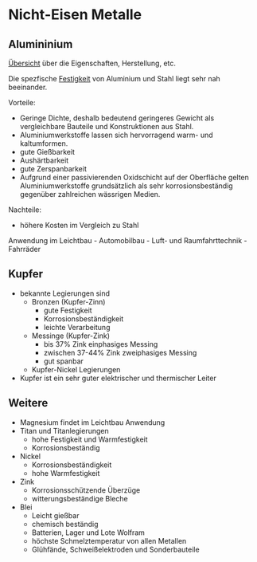 
# Nicht-Eisen Metalle

## Alumininium

[Übersicht](https://www.maschinenbau-wissen.de/skript3/werkstofftechnik/aluminium) über die Eigenschaften, Herstellung, etc.

Die spezfische [Festigkeit](@ref "Festigkeit und Streckgrenze") von Aluminium und Stahl liegt sehr nah beeinander.

Vorteile:
- Geringe Dichte, deshalb bedeutend geringeres Gewicht als vergleichbare Bauteile und Konstruktionen aus Stahl.
- Aluminiumwerkstoffe lassen sich hervorragend warm- und kaltumformen.
- gute Gießbarkeit
- Aushärtbarkeit
- gute Zerspanbarkeit
- Aufgrund einer passivierenden Oxidschicht auf der Oberfläche gelten Aluminiumwerkstoffe grundsätzlich als sehr korrosionsbeständig gegenüber zahlreichen wässrigen Medien.

Nachteile:
- höhere Kosten im Vergleich zu Stahl

Anwendung im Leichtbau
    - Automobilbau 
    - Luft- und Raumfahrttechnik
    - Fahrräder

## Kupfer
- bekannte Legierungen sind 
    - Bronzen (Kupfer-Zinn)
        - gute Festigkeit
        - Korrosionsbeständigkeit
        - leichte Verarbeitung
    - Messinge (Kupfer-Zink)
        - bis 37% Zink einphasiges Messing
        - zwischen 37-44% Zink zweiphasiges Messing
        - gut spanbar
    - Kupfer-Nickel Legierungen
- Kupfer ist ein sehr guter elektrischer und thermischer Leiter
## Weitere

- Magnesium findet im Leichtbau Anwendung 
- Titan und Titanlegierungen 
    - hohe Festigkeit und Warmfestigkeit
    - Korrosionsbeständig
- Nickel
    - Korrosionsbeständigkeit
    - hohe Warmfestigkeit
- Zink
    - Korrosionsschützende Überzüge
    - witterungsbeständige Bleche
- Blei
    - Leicht gießbar
    - chemisch beständig
    - Batterien, Lager und Lote
Wolfram
    - höchste Schmelztemperatur von allen Metallen
    - Glühfände, Schweißelektroden und Sonderbauteile